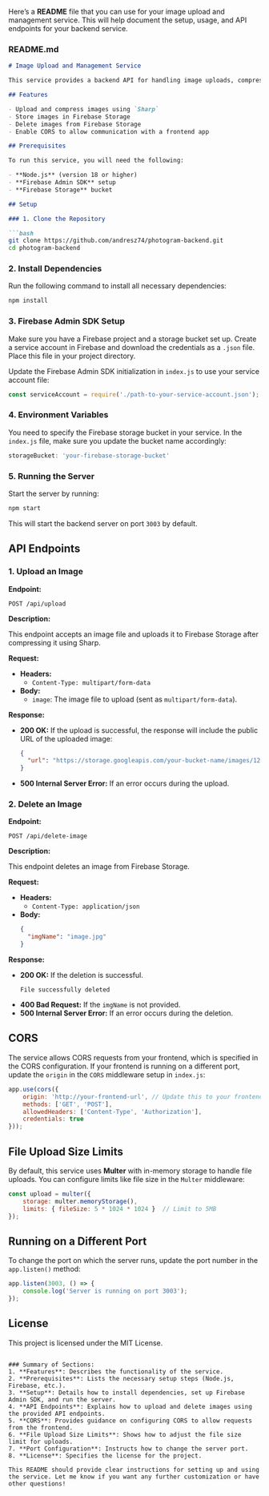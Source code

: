 Here’s a **README** file that you can use for your image upload and management service. This will help document the setup, usage, and API endpoints for your backend service.

### README.md

```markdown
# Image Upload and Management Service

This service provides a backend API for handling image uploads, compression, and deletion using **Firebase Storage** and **Sharp** for image processing. It also supports **CORS** for interaction with a frontend.

## Features

- Upload and compress images using `Sharp`
- Store images in Firebase Storage
- Delete images from Firebase Storage
- Enable CORS to allow communication with a frontend app

## Prerequisites

To run this service, you will need the following:

- **Node.js** (version 18 or higher)
- **Firebase Admin SDK** setup
- **Firebase Storage** bucket

## Setup

### 1. Clone the Repository

```bash
git clone https://github.com/andresz74/photogram-backend.git
cd photogram-backend
```

### 2. Install Dependencies

Run the following command to install all necessary dependencies:

```bash
npm install
```

### 3. Firebase Admin SDK Setup

Make sure you have a Firebase project and a storage bucket set up. Create a service account in Firebase and download the credentials as a `.json` file. Place this file in your project directory.

Update the Firebase Admin SDK initialization in `index.js` to use your service account file:

```javascript
const serviceAccount = require('./path-to-your-service-account.json');
```

### 4. Environment Variables

You need to specify the Firebase storage bucket in your service. In the `index.js` file, make sure you update the bucket name accordingly:

```javascript
storageBucket: 'your-firebase-storage-bucket'
```

### 5. Running the Server

Start the server by running:

```bash
npm start
```

This will start the backend server on port `3003` by default.

## API Endpoints

### 1. Upload an Image

**Endpoint:**

```
POST /api/upload
```

**Description:**

This endpoint accepts an image file and uploads it to Firebase Storage after compressing it using Sharp.

**Request:**

- **Headers:**
  - `Content-Type: multipart/form-data`
- **Body:**
  - `image`: The image file to upload (sent as `multipart/form-data`).

**Response:**

- **200 OK:** If the upload is successful, the response will include the public URL of the uploaded image:
  ```json
  {
    "url": "https://storage.googleapis.com/your-bucket-name/images/1234567890-image.jpg"
  }
  ```
- **500 Internal Server Error:** If an error occurs during the upload.

### 2. Delete an Image

**Endpoint:**

```
POST /api/delete-image
```

**Description:**

This endpoint deletes an image from Firebase Storage.

**Request:**

- **Headers:**
  - `Content-Type: application/json`
- **Body:**
  ```json
  {
    "imgName": "image.jpg"
  }
  ```

**Response:**

- **200 OK:** If the deletion is successful.
  ```text
  File successfully deleted
  ```
- **400 Bad Request:** If the `imgName` is not provided.
- **500 Internal Server Error:** If an error occurs during the deletion.

## CORS

The service allows CORS requests from your frontend, which is specified in the CORS configuration. If your frontend is running on a different port, update the `origin` in the `CORS` middleware setup in `index.js`:

```javascript
app.use(cors({
    origin: 'http://your-frontend-url', // Update this to your frontend's URL
    methods: ['GET', 'POST'],
    allowedHeaders: ['Content-Type', 'Authorization'],
    credentials: true
}));
```

## File Upload Size Limits

By default, this service uses **Multer** with in-memory storage to handle file uploads. You can configure limits like file size in the `Multer` middleware:

```javascript
const upload = multer({
    storage: multer.memoryStorage(),
    limits: { fileSize: 5 * 1024 * 1024 }  // Limit to 5MB
});
```

## Running on a Different Port

To change the port on which the server runs, update the port number in the `app.listen()` method:

```javascript
app.listen(3003, () => {
    console.log('Server is running on port 3003');
});
```

## License

This project is licensed under the MIT License.
```

### Summary of Sections:
1. **Features**: Describes the functionality of the service.
2. **Prerequisites**: Lists the necessary setup steps (Node.js, Firebase, etc.).
3. **Setup**: Details how to install dependencies, set up Firebase Admin SDK, and run the server.
4. **API Endpoints**: Explains how to upload and delete images using the provided API endpoints.
5. **CORS**: Provides guidance on configuring CORS to allow requests from the frontend.
6. **File Upload Size Limits**: Shows how to adjust the file size limit for uploads.
7. **Port Configuration**: Instructs how to change the server port.
8. **License**: Specifies the license for the project.

This README should provide clear instructions for setting up and using the service. Let me know if you want any further customization or have other questions!